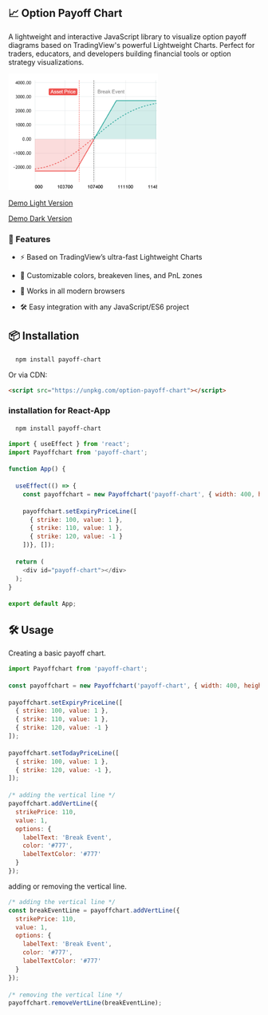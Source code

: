 ## 📈 Option Payoff Chart 

A lightweight and interactive JavaScript library to visualize option payoff diagrams based on TradingView's powerful Lightweight Charts. Perfect for traders, educators, and developers building financial tools or option strategy visualizations.

<img src="docs/chart.png" width="300">

[Demo Light Version](https://phoutkham.github.io/payoff-chart/example_light.html)

[Demo Dark Version](https://phoutkham.github.io/payoff-chart/example_dark.html)

### 🚀 Features

* ⚡ Based on TradingView’s ultra-fast Lightweight Charts

* 🎨 Customizable colors, breakeven lines, and PnL zones

* 📱 Works in all modern browsers

* 🛠️ Easy integration with any JavaScript/ES6 project

## 📦 Installation

```bash
  npm install payoff-chart
```

Or via CDN:

```html
<script src="https://unpkg.com/option-payoff-chart"></script>
```

### installation for React-App

```bash
  npm install payoff-chart
```

```js
import { useEffect } from 'react';
import Payoffchart from 'payoff-chart';

function App() {

  useEffect(() => {
    const payoffchart = new Payoffchart('payoff-chart', { width: 400, height: 300 });
    
    payoffchart.setExpiryPriceLine([
      { strike: 100, value: 1 },
      { strike: 110, value: 1 },
      { strike: 120, value: -1 }
    ])}, []);

  return (
    <div id="payoff-chart"></div>
  );
}

export default App;
```

## 🛠️ Usage

Creating a basic payoff chart.

```js
import Payoffchart from 'payoff-chart';

const payoffchart = new Payoffchart('payoff-chart', { width: 400, height: 300 });

payoffchart.setExpiryPriceLine([
  { strike: 100, value: 1 },
  { strike: 110, value: 1 },
  { strike: 120, value: -1 }
]);

payoffchart.setTodayPriceLine([
  { strike: 100, value: 1 },
  { strike: 120, value: -1 },
]);

/* adding the vertical line */
payoffchart.addVertLine({
  strikePrice: 110,
  value: 1,
  options: {
    labelText: 'Break Event',
    color: '#777',
    labelTextColor: '#777'
  }
});
```

adding or removing the vertical line.

```js
/* adding the vertical line */
const breakEventLine = payoffchart.addVertLine({
  strikePrice: 110,
  value: 1,
  options: {
    labelText: 'Break Event',
    color: '#777',
    labelTextColor: '#777'
  }
});

/* removing the vertical line */
payoffchart.removeVertLine(breakEventLine);
```